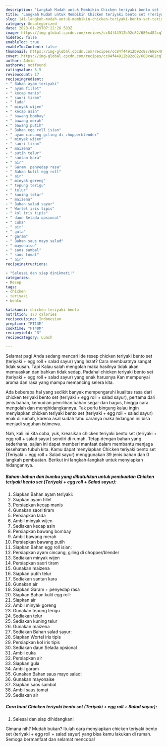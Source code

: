 ```yaml
---
description: "Langkah Mudah untuk Membikin Chicken teriyaki bento set (Teriyaki + egg roll + Salad sayur)Anti Ribet, Enak"
title: "Langkah Mudah untuk Membikin Chicken teriyaki bento set (Teriyaki + egg roll + Salad sayur)Anti Ribet, Enak"
slug: 141-langkah-mudah-untuk-membikin-chicken-teriyaki-bento-set-teriyaki-egg-roll-salad-sayuranti-ribet-enak
category: Uncategorized
date: 2023-01-29T07:22:26.583Z
image: https://img-global.cpcdn.com/recipes/cc84f44912b92c82/680x482cq70/chicken-teriyaki-bento-set-teriyaki-egg-roll-salad-sayur-foto-resep-utama.jpg
hideToc: false
enableToc: true
enableTocContent: false
thumbnail: https://img-global.cpcdn.com/recipes/cc84f44912b92c82/680x482cq70/chicken-teriyaki-bento-set-teriyaki-egg-roll-salad-sayur-foto-resep-utama.jpg
cover: https://img-global.cpcdn.com/recipes/cc84f44912b92c82/680x482cq70/chicken-teriyaki-bento-set-teriyaki-egg-roll-salad-sayur-foto-resep-utama.jpg
author: Admin
authorAv: notfound
ratingvalue: 3.5
reviewcount: 17
recipeingredient:
- " Bahan ayam teriyaki"
- " ayam fillet"
- " kecap manis"
- " saori tiram"
- " lada"
- " minyak wijen"
- " kecap asin"
- " bawang bombay"
- " bawang merah"
- " bawang putih"
- " Bahan egg roll isian"
- " ayam cincang giling di chopperblender"
- " minyak wijen"
- " saori tiram"
- " maizena"
- " putih telur"
- " santan kara"
- " air"
- " Garam  penyedap rasa"
- " Bahan kulit egg roll"
- " air"
- " minyak goreng"
- " tepung terigu"
- " telur"
- " kuning telur"
- " maizena"
- " Bahan salad sayur"
- " Wortel iris tipis"
- " kol iris tipis"
- " daun Selada opsional"
- " cuka"
- " air"
- " gula"
- " garam"
- " Bahan saus mayo salad"
- " mayonaise"
- " saos sambal"
- " saus tomat"
- " air"
recipeinstructions:

- "Selesai dan siap dinikmati!"
categories:
- Resep
tags:
- chicken
- teriyaki
- bento

katakunci: chicken teriyaki bento 
nutrition: 173 calories
recipecuisine: Indonesian
preptime: "PT13M"
cooktime: "PT40M"
recipeyield: "3"
recipecategory: Lunch

---
```



Selamat pagi Anda sedang mencari ide resep chicken teriyaki bento set (teriyaki + egg roll + salad sayur) yang lezat? Cara membuatnya sangat tidak susah. Tapi Kalau salah mengolah maka hasilnya tidak akan memuaskan dan bahkan tidak sedap. Padahal chicken teriyaki bento set (teriyaki + egg roll + salad sayur) yang enak harusnya Kan mempunyai aroma dan rasa yang mampu memancing selera kita.


Ada beberapa hal yang sedikit banyak mempengaruhi kualitas rasa dari chicken teriyaki bento set (teriyaki + egg roll + salad sayur), pertama dari jenis bahan, kemudian pemilihan bahan segar dan bagus, hingga cara mengolah dan menghidangkannya. Tak perlu bingung kalau ingin menyiapkan chicken teriyaki bento set (teriyaki + egg roll + salad sayur) enak di rumah, karena asal sudah tahu caranya maka hidangan ini bisa menjadi suguhan istimewa.




Nah, kali ini kita coba, yuk, kreasikan chicken teriyaki bento set (teriyaki + egg roll + salad sayur) sendiri di rumah. Tetap dengan bahan yang sederhana, sajian ini dapat memberi manfaat dalam membantu menjaga kesehatan tubuh kita. Kamu dapat menyiapkan Chicken teriyaki bento set (Teriyaki + egg roll + Salad sayur) menggunakan 39 jenis bahan dan 0 langkah pembuatan. Berikut ini langkah-langkah untuk menyiapkan hidangannya.

<!--inarticleads1-->

##### Bahan-bahan dan bumbu yang dibutuhkan untuk pembuatan Chicken teriyaki bento set (Teriyaki + egg roll + Salad sayur):

1. Siapkan  Bahan ayam teriyaki:
1. Siapkan  ayam fillet
1. Persiapkan  kecap manis
1. Gunakan  saori tiram
1. Persiapkan  lada
1. Ambil  minyak wijen
1. Sediakan  kecap asin
1. Persiapkan  bawang bombay
1. Ambil  bawang merah
1. Persiapkan  bawang putih
1. Siapkan  Bahan egg roll isian:
1. Persiapkan  ayam cincang, giling di chopper/blender
1. Sediakan  minyak wijen
1. Persiapkan  saori tiram
1. Gunakan  maizena
1. Siapkan  putih telur
1. Sediakan  santan kara
1. Gunakan  air
1. Siapkan  Garam + penyedap rasa
1. Siapkan  Bahan kulit egg roll:
1. Siapkan  air
1. Ambil  minyak goreng
1. Gunakan  tepung terigu
1. Sediakan  telur
1. Sediakan  kuning telur
1. Gunakan  maizena
1. Sediakan  Bahan salad sayur:
1. Siapkan  Wortel iris tipis
1. Persiapkan  kol iris tipis
1. Sediakan  daun Selada opsional
1. Ambil  cuka
1. Persiapkan  air
1. Siapkan  gula
1. Ambil  garam
1. Gunakan  Bahan saus mayo salad:
1. Gunakan  mayonaise
1. Siapkan  saos sambal
1. Ambil  saus tomat
1. Sediakan  air




<!--inarticleads2-->

##### Cara buat Chicken teriyaki bento set (Teriyaki + egg roll + Salad sayur):


1. Selesai dan siap dihidangkan!



Gimana nih? Mudah bukan? Itulah cara menyiapkan chicken teriyaki bento set (teriyaki + egg roll + salad sayur) yang bisa kamu lakukan di rumah. Semoga bermanfaat dan selamat mencoba!
